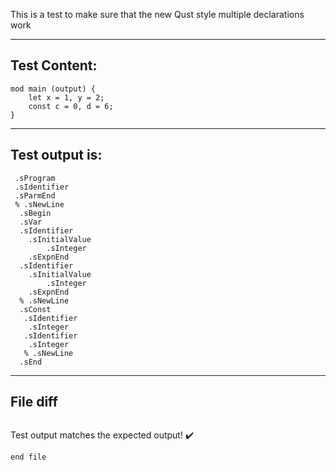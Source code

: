 This is a test to make sure that the new Qust style multiple declarations work

-------------------------

Test Content: 
-------------------------
```
mod main (output) {
    let x = 1, y = 2;
    const c = 0, d = 6;
}
```
------------------------
Test output is: 
-------------------------
```
 .sProgram
 .sIdentifier
 .sParmEnd
 % .sNewLine
  .sBegin
  .sVar
  .sIdentifier
    .sInitialValue
        .sInteger
    .sExpnEnd
  .sIdentifier
    .sInitialValue
        .sInteger
    .sExpnEnd
  % .sNewLine
  .sConst
   .sIdentifier
    .sInteger
   .sIdentifier
    .sInteger
   % .sNewLine
  .sEnd

```
------------------------

File diff
-------------------------
```diff

```
Test output matches the expected output! :heavy_check_mark:

```
end file
